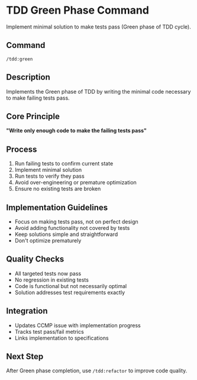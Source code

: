 # TDD Green Phase Command

Implement minimal solution to make tests pass (Green phase of TDD cycle).

## Command
`/tdd:green`

## Description
Implements the Green phase of TDD by writing the minimal code necessary to make failing tests pass.

## Core Principle
**"Write only enough code to make the failing tests pass"**

## Process
1. Run failing tests to confirm current state
2. Implement minimal solution
3. Run tests to verify they pass
4. Avoid over-engineering or premature optimization
5. Ensure no existing tests are broken

## Implementation Guidelines
- Focus on making tests pass, not on perfect design
- Avoid adding functionality not covered by tests
- Keep solutions simple and straightforward
- Don't optimize prematurely

## Quality Checks
- All targeted tests now pass
- No regression in existing tests
- Code is functional but not necessarily optimal
- Solution addresses test requirements exactly

## Integration
- Updates CCMP issue with implementation progress
- Tracks test pass/fail metrics
- Links implementation to specifications

## Next Step
After Green phase completion, use `/tdd:refactor` to improve code quality.